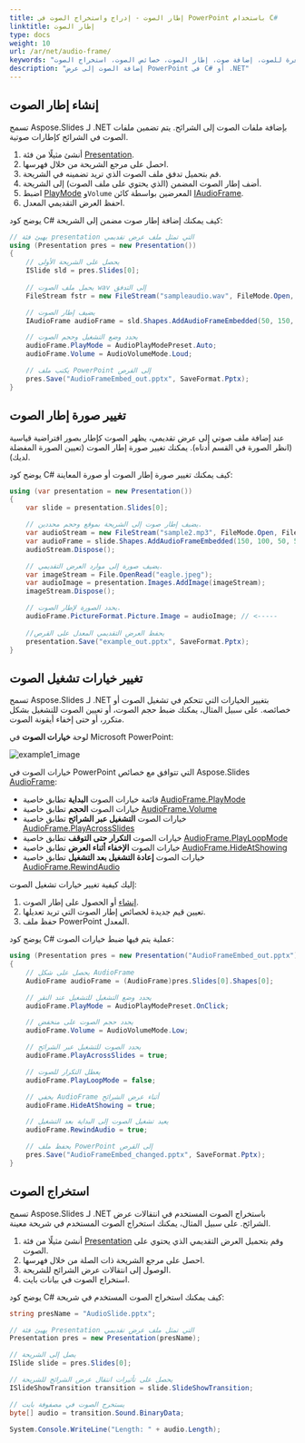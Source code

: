 ```yaml
---
title: إطار الصوت - إدراج واستخراج الصوت في PowerPoint باستخدام C#
linktitle: إطار الصوت
type: docs
weight: 10
url: /ar/net/audio-frame/
keywords: "صورة مصغرة للصوت، إضافة صوت، إطار الصوت، خصائص الصوت، استخراج الصوت، C#، Csharp، Aspose.Slides لـ .NET"
description: "إضافة الصوت إلى عرض PowerPoint في C# أو .NET"
---
```


## **إنشاء إطار الصوت**
تسمح Aspose.Slides لـ .NET بإضافة ملفات الصوت إلى الشرائح. يتم تضمين ملفات الصوت في الشرائح كإطارات صوتية.

1. أنشئ مثيلًا من فئة [Presentation](https://reference.aspose.com/slides/net/aspose.slides/presentation).
2. احصل على مرجع الشريحة من خلال فهرسها.
3. قم بتحميل تدفق ملف الصوت الذي تريد تضمينه في الشريحة.
4. أضف إطار الصوت المضمن (الذي يحتوي على ملف الصوت) إلى الشريحة.
5. اضبط [PlayMode](https://reference.aspose.com/slides/net/aspose.slides/audioplaymodepreset) و`Volume` المعرضين بواسطة كائن [IAudioFrame](https://reference.aspose.com/slides/net/aspose.slides/audioframe).
6. احفظ العرض التقديمي المعدل.

يوضح كود C# كيف يمكنك إضافة إطار صوت مضمن إلى الشريحة:

```c#
// يهيئ فئة presentation التي تمثل ملف عرض تقديمي
using (Presentation pres = new Presentation())
{
    // يحصل على الشريحة الأولى
    ISlide sld = pres.Slides[0];
    
    // يحمل ملف الصوت wav إلى التدفق
    FileStream fstr = new FileStream("sampleaudio.wav", FileMode.Open, FileAccess.Read);

    // يضيف إطار الصوت
    IAudioFrame audioFrame = sld.Shapes.AddAudioFrameEmbedded(50, 150, 100, 100, fstr);

    // يحدد وضع التشغيل وحجم الصوت
    audioFrame.PlayMode = AudioPlayModePreset.Auto;
    audioFrame.Volume = AudioVolumeMode.Loud;

    // يكتب ملف PowerPoint إلى القرص
    pres.Save("AudioFrameEmbed_out.pptx", SaveFormat.Pptx);
}
```

## **تغيير صورة إطار الصوت**

عند إضافة ملف صوتي إلى عرض تقديمي، يظهر الصوت كإطار بصور افتراضية قياسية (انظر الصورة في القسم أدناه). يمكنك تغيير صورة إطار الصوت (تعيين الصورة المفضلة لديك).

يوضح كود C# كيف يمكنك تغيير صورة إطار الصوت أو صورة المعاينة:

```c#
using (var presentation = new Presentation())
{
    var slide = presentation.Slides[0];

    // يضيف إطار صوت إلى الشريحة بموقع وحجم محددين.
    var audioStream = new FileStream("sample2.mp3", FileMode.Open, FileAccess.Read);
    var audioFrame = slide.Shapes.AddAudioFrameEmbedded(150, 100, 50, 50, audioStream);
    audioStream.Dispose();

    // يضيف صورة إلى موارد العرض التقديمي.
    var imageStream = File.OpenRead("eagle.jpeg");
    var audioImage = presentation.Images.AddImage(imageStream);
    imageStream.Dispose();

    // يحدد الصورة لإطار الصوت.
    audioFrame.PictureFormat.Picture.Image = audioImage; // <-----
    
	//يحفظ العرض التقديمي المعدل على القرص
    presentation.Save("example_out.pptx", SaveFormat.Pptx);
}
```

## **تغيير خيارات تشغيل الصوت**

تسمح Aspose.Slides لـ .NET بتغيير الخيارات التي تتحكم في تشغيل الصوت أو خصائصه. على سبيل المثال، يمكنك ضبط حجم الصوت، أو تعيين الصوت للتشغيل بشكل متكرر، أو حتى إخفاء أيقونة الصوت.

لوحة **خيارات الصوت** في Microsoft PowerPoint:

![example1_image](audio_frame_0.png)

خيارات الصوت في PowerPoint التي تتوافق مع خصائص Aspose.Slides [AudioFrame](https://reference.aspose.com/slides/net/aspose.slides/audioframe):

- قائمة خيارات الصوت **البداية** تطابق خاصية [AudioFrame.PlayMode](https://reference.aspose.com/slides/net/aspose.slides/audioframe/properties/playmode) 
- خيارات الصوت **الحجم** تطابق خاصية [AudioFrame.Volume](https://reference.aspose.com/slides/net/aspose.slides/audioframe/properties/volume) 
- خيارات الصوت **التشغيل عبر الشرائح** تطابق خاصية [AudioFrame.PlayAcrossSlides](https://reference.aspose.com/slides/net/aspose.slides/audioframe/properties/playacrossslides) 
- خيارات الصوت **التكرار حتى التوقف** تطابق خاصية [AudioFrame.PlayLoopMode](https://reference.aspose.com/slides/net/aspose.slides/audioframe/properties/playloopmode) 
- خيارات الصوت **الإخفاء أثناء العرض** تطابق خاصية [AudioFrame.HideAtShowing](https://reference.aspose.com/slides/net/aspose.slides/audioframe/properties/hideatshowing) 
- خيارات الصوت **إعادة التشغيل بعد التشغيل** تطابق خاصية [AudioFrame.RewindAudio](https://reference.aspose.com/slides/net/aspose.slides/audioframe/properties/rewindaudio) 

إليك كيفية تغيير خيارات تشغيل الصوت:

1. [إنشاء](#create-audio-frame) أو الحصول على إطار الصوت.
2. تعيين قيم جديدة لخصائص إطار الصوت التي تريد تعديلها.
3. حفظ ملف PowerPoint المعدل.

يوضح كود C# عملية يتم فيها ضبط خيارات الصوت:

``` csharp 
using (Presentation pres = new Presentation("AudioFrameEmbed_out.pptx"))
{
    // يحصل على شكل AudioFrame
    AudioFrame audioFrame = (AudioFrame)pres.Slides[0].Shapes[0];

    // يحدد وضع التشغيل للتشغيل عند النقر
    audioFrame.PlayMode = AudioPlayModePreset.OnClick;

    // يحدد حجم الصوت على منخفض
    audioFrame.Volume = AudioVolumeMode.Low;

    // يحدد الصوت للتشغيل عبر الشرائح
    audioFrame.PlayAcrossSlides = true;

    // يعطل التكرار للصوت
    audioFrame.PlayLoopMode = false;

    // يخفي AudioFrame أثناء عرض الشرائح
    audioFrame.HideAtShowing = true;

    // يعيد تشغيل الصوت إلى البداية بعد التشغيل
    audioFrame.RewindAudio = true;

    // يحفظ ملف PowerPoint إلى القرص
    pres.Save("AudioFrameEmbed_changed.pptx", SaveFormat.Pptx);
}
```

## **استخراج الصوت**
تسمح Aspose.Slides لـ .NET باستخراج الصوت المستخدم في انتقالات عرض الشرائح. على سبيل المثال، يمكنك استخراج الصوت المستخدم في شريحة معينة.

1. أنشئ مثيلًا من فئة [Presentation](https://reference.aspose.com/slides/net/aspose.slides/presentation) وقم بتحميل العرض التقديمي الذي يحتوي على الصوت.
2. احصل على مرجع الشريحة ذات الصلة من خلال فهرسها.
3. الوصول إلى انتقالات عرض الشرائح للشريحة.
4. استخراج الصوت في بيانات بايت.

يوضح كود C# كيف يمكنك استخراج الصوت المستخدم في شريحة:

```c#
string presName = "AudioSlide.pptx";

// يهيئ فئة Presentation التي تمثل ملف عرض تقديمي
Presentation pres = new Presentation(presName);

// يصل إلى الشريحة
ISlide slide = pres.Slides[0];

// يحصل على تأثيرات انتقال عرض الشرائح للشريحة
ISlideShowTransition transition = slide.SlideShowTransition;

// يستخرج الصوت في مصفوفة بايت
byte[] audio = transition.Sound.BinaryData;

System.Console.WriteLine("Length: " + audio.Length);
```